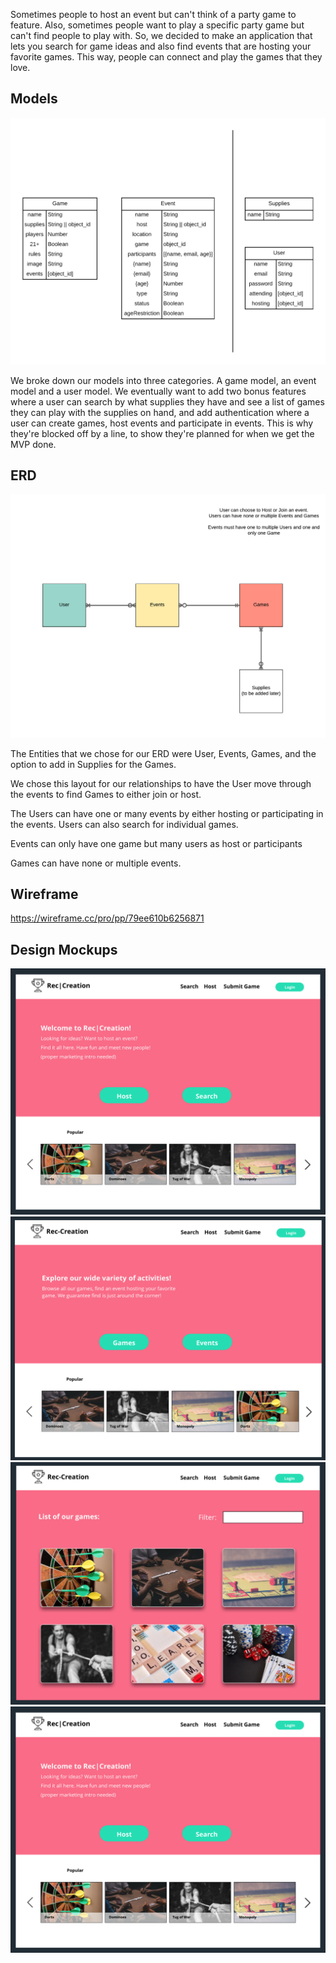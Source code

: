 Sometimes people to host an event but can't think of a party game to feature. Also, sometimes people want to play a specific party game but can't find people to play with. So, we decided to make an application that lets you search for game ideas and also find events that are hosting your favorite games. This way, people can connect and play the games that they love.

## Models

![Model diagram](https://github.com/ismailshak/rec-creation/blob/master/planning/img/models.png "Model Diagram")

We broke down our models into three categories. A game model, an event model and a user model. We eventually want to add two bonus features where a user can search by what supplies they have and see a list of games they can play with the supplies on hand, and add authentication where a user can create games, host events and participate in events. This is why they're blocked off by a line, to show they're planned for when we get the MVP done.

## ERD

![ERD diagram](https://github.com/ismailshak/rec-creation/blob/master/planning/img/API%20Flowchart%20Project%203.png "ERD Diagram")

The Entities that we chose for our ERD were User, Events, Games, and the option to add in Supplies for the Games.

We chose this layout for our relationships to have the User move through the events to find Games to either join or host.

The Users can have one or many events by either hosting or participating in the events. Users can also search for individual games.

Events can only have one game but many users as host or participants

Games can have none or multiple events.

## Wireframe

https://wireframe.cc/pro/pp/79ee610b6256871

## Design Mockups

![mockup1](https://github.com/ismailshak/rec-creation/blob/master/planning/img/mockup1.png "mockup1")
![mockup2](https://github.com/ismailshak/rec-creation/blob/master/planning/img/mockup2.png "mockup2")
![mockup3](https://github.com/ismailshak/rec-creation/blob/master/planning/img/mockup3.png "mockup3")
![mockup4](https://github.com/ismailshak/rec-creation/blob/master/planning/img/mockup1.png "mockup4")
